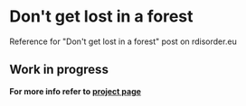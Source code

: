 # Don't get lost in a forest

Reference for "Don't get lost in a forest" post on rdisorder.eu

## Work in progress

**For more info refer to [project page](https://alanmarazzi.github.io/trees-forest/)**
